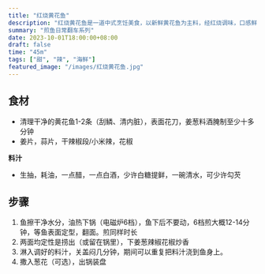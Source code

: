 ```yaml
---
title: "红烧黄花鱼"
description: "红烧黄花鱼是一道中式烹饪美食，以新鲜黄花鱼为主料，经红烧调味，口感鲜嫩，香气扑鼻，回味无穷。"
summary: "煎鱼日常翻车系列"
date: 2023-10-01T18:00:00+08:00
draft: false
time: "45m"
tags: ["甜", "辣", "海鲜"]
featured_image: "/images/红烧黄花鱼.jpg"
---
```


## 食材

- 清理干净的黄花鱼1-2条（刮鳞、清内脏），表面花刀，姜葱料酒腌制至少十多分钟
- 姜片，蒜片，干辣椒段/小米辣，花椒

**料汁**

- 生抽，耗油，一点醋，一点白酒，少许白糖提鲜，一碗清水，可少许勾芡

## 步骤

1. 鱼擦干净水分，油热下锅（电磁炉6档），鱼下后不要动，6档煎大概12-14分钟，等鱼表面定型，翻面。煎同样时长
2. 两面均定性是捞出（或留在锅里），下姜葱辣椒花椒炒香
3. 淋入调好的料汁，关盖闷几分钟，期间可以重复把料汁浇到鱼身上。
4. 撒入葱花（可选），出锅装盘